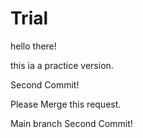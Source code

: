 # Trial

hello there!

this ia a practice version.



Second Commit!

Please Merge this request.


Main branch Second Commit!

